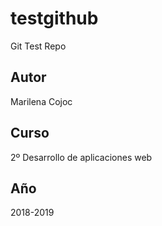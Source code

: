 # testgithub
Git Test Repo
## Autor
Marilena Cojoc

## Curso 
2º Desarrollo de aplicaciones web

## Año
2018-2019
